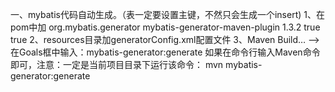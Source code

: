 一、mybatis代码自动生成。（表一定要设置主键，不然只会生成一个insert)
1、在pom中加	<plugin>
				<groupId>org.mybatis.generator</groupId>
				<artifactId>mybatis-generator-maven-plugin</artifactId>
				<version>1.3.2</version>
				<configuration>
					<verbose>true</verbose>
					<overwrite>true</overwrite>
				</configuration>
			</plugin>
2、resources目录加generatorConfig.xml配置文件
3、Maven Build… ——>在Goals框中输入：mybatis-generator:generate 
如果在命令行输入Maven命令即可，注意：一定是当前项目目录下运行该命令：
mvn mybatis-generator:generate